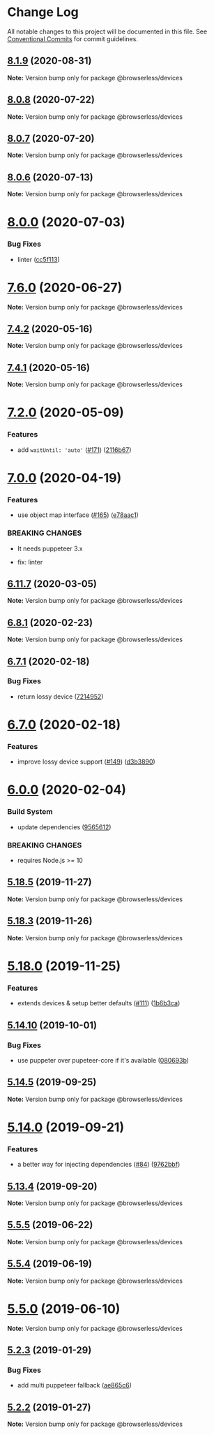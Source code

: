 # Change Log

All notable changes to this project will be documented in this file.
See [Conventional Commits](https://conventionalcommits.org) for commit guidelines.

## [8.1.9](https://github.com/kikobeats/browserless/tree/master/packages/devices/compare/v8.1.8...v8.1.9) (2020-08-31)

**Note:** Version bump only for package @browserless/devices





## [8.0.8](https://github.com/kikobeats/browserless/tree/master/packages/devices/compare/v8.0.7...v8.0.8) (2020-07-22)

**Note:** Version bump only for package @browserless/devices





## [8.0.7](https://github.com/kikobeats/browserless/tree/master/packages/devices/compare/v8.0.6...v8.0.7) (2020-07-20)

**Note:** Version bump only for package @browserless/devices





## [8.0.6](https://github.com/kikobeats/browserless/tree/master/packages/devices/compare/v8.0.5...v8.0.6) (2020-07-13)

**Note:** Version bump only for package @browserless/devices





# [8.0.0](https://github.com/kikobeats/browserless/tree/master/packages/devices/compare/v7.6.4...v8.0.0) (2020-07-03)


### Bug Fixes

* linter ([cc5f113](https://github.com/kikobeats/browserless/tree/master/packages/devices/commit/cc5f11320c2791dff0d19a72f87451a0e8b462bd))





# [7.6.0](https://github.com/kikobeats/browserless/tree/master/packages/devices/compare/v7.6.0-beta.3...v7.6.0) (2020-06-27)

**Note:** Version bump only for package @browserless/devices





## [7.4.2](https://github.com/kikobeats/browserless/tree/master/packages/devices/compare/v7.4.1...v7.4.2) (2020-05-16)

**Note:** Version bump only for package @browserless/devices





## [7.4.1](https://github.com/kikobeats/browserless/tree/master/packages/devices/compare/v7.4.0...v7.4.1) (2020-05-16)

**Note:** Version bump only for package @browserless/devices





# [7.2.0](https://github.com/kikobeats/browserless/tree/master/packages/devices/compare/v7.1.7...v7.2.0) (2020-05-09)


### Features

* add `waitUntil: 'auto'` ([#171](https://github.com/kikobeats/browserless/tree/master/packages/devices/issues/171)) ([2116b67](https://github.com/kikobeats/browserless/tree/master/packages/devices/commit/2116b67ccddf210b76594fa71b053ee5c4b7e28c))





# [7.0.0](https://github.com/kikobeats/browserless/tree/master/packages/devices/compare/v6.14.4...v7.0.0) (2020-04-19)


### Features

* use object map interface ([#165](https://github.com/kikobeats/browserless/tree/master/packages/devices/issues/165)) ([e78aac1](https://github.com/kikobeats/browserless/tree/master/packages/devices/commit/e78aac1335d04655b10e5dc4cb45d6e928aae89d))


### BREAKING CHANGES

* It needs puppeteer 3.x

* fix: linter





## [6.11.7](https://github.com/kikobeats/browserless/tree/master/packages/devices/compare/v6.11.6...v6.11.7) (2020-03-05)

**Note:** Version bump only for package @browserless/devices





## [6.8.1](https://github.com/kikobeats/browserless/tree/master/packages/devices/compare/v6.8.0...v6.8.1) (2020-02-23)

**Note:** Version bump only for package @browserless/devices





## [6.7.1](https://github.com/kikobeats/browserless/tree/master/packages/devices/compare/v6.7.0...v6.7.1) (2020-02-18)


### Bug Fixes

* return lossy device ([7214952](https://github.com/kikobeats/browserless/tree/master/packages/devices/commit/7214952e470b96b583e001f5730cf6f1a1c0ff06))





# [6.7.0](https://github.com/kikobeats/browserless/tree/master/packages/devices/compare/v6.6.6...v6.7.0) (2020-02-18)


### Features

* improve lossy device support ([#149](https://github.com/kikobeats/browserless/tree/master/packages/devices/issues/149)) ([d3b3890](https://github.com/kikobeats/browserless/tree/master/packages/devices/commit/d3b3890a6377f3783e8b85d5738c747568b7bd86))





# [6.0.0](https://github.com/kikobeats/browserless/tree/master/packages/devices/compare/v5.22.1...v6.0.0) (2020-02-04)


### Build System

* update dependencies ([9565612](https://github.com/kikobeats/browserless/tree/master/packages/devices/commit/956561290aad05cca7b090b53a50f601bae20a67))


### BREAKING CHANGES

* requires Node.js >= 10





## [5.18.5](https://github.com/kikobeats/browserless/tree/master/packages/devices/compare/v5.18.4...v5.18.5) (2019-11-27)

**Note:** Version bump only for package @browserless/devices





## [5.18.3](https://github.com/kikobeats/browserless/tree/master/packages/devices/compare/v5.18.2...v5.18.3) (2019-11-26)

**Note:** Version bump only for package @browserless/devices





# [5.18.0](https://github.com/kikobeats/browserless/tree/master/packages/devices/compare/v5.17.5...v5.18.0) (2019-11-25)


### Features

* extends devices & setup better defaults ([#111](https://github.com/kikobeats/browserless/tree/master/packages/devices/issues/111)) ([1b6b3ca](https://github.com/kikobeats/browserless/tree/master/packages/devices/commit/1b6b3caabfc30b6a01e0e560519cfd037133f478))





## [5.14.10](https://github.com/kikobeats/browserless/tree/master/packages/devices/compare/v5.14.9...v5.14.10) (2019-10-01)


### Bug Fixes

* use puppeter over pupeteer-core if it's available ([080693b](https://github.com/kikobeats/browserless/tree/master/packages/devices/commit/080693b))





## [5.14.5](https://github.com/kikobeats/browserless/tree/master/packages/devices/compare/v5.14.4...v5.14.5) (2019-09-25)

**Note:** Version bump only for package @browserless/devices





# [5.14.0](https://github.com/kikobeats/browserless/tree/master/packages/devices/compare/v5.13.4...v5.14.0) (2019-09-21)


### Features

* a better way for injecting dependencies ([#84](https://github.com/kikobeats/browserless/tree/master/packages/devices/issues/84)) ([9762bbf](https://github.com/kikobeats/browserless/tree/master/packages/devices/commit/9762bbf))





## [5.13.4](https://github.com/kikobeats/browserless/tree/master/packages/devices/compare/v5.13.3...v5.13.4) (2019-09-20)

**Note:** Version bump only for package @browserless/devices





## [5.5.5](https://github.com/kikobeats/browserless/tree/master/packages/devices/compare/v5.5.4...v5.5.5) (2019-06-22)

**Note:** Version bump only for package @browserless/devices





## [5.5.4](https://github.com/kikobeats/browserless/tree/master/packages/devices/compare/v5.5.3...v5.5.4) (2019-06-19)

**Note:** Version bump only for package @browserless/devices





# [5.5.0](https://github.com/kikobeats/browserless/tree/master/packages/devices/compare/v5.4.1...v5.5.0) (2019-06-10)

**Note:** Version bump only for package @browserless/devices





## [5.2.3](https://github.com/kikobeats/browserless/tree/master/packages/devices/compare/v5.2.2...v5.2.3) (2019-01-29)


### Bug Fixes

* add multi puppeteer fallback ([ae865c6](https://github.com/kikobeats/browserless/tree/master/packages/devices/commit/ae865c6))





## [5.2.2](https://github.com/kikobeats/browserless/tree/master/packages/devices/compare/v5.2.1...v5.2.2) (2019-01-27)

**Note:** Version bump only for package @browserless/devices
